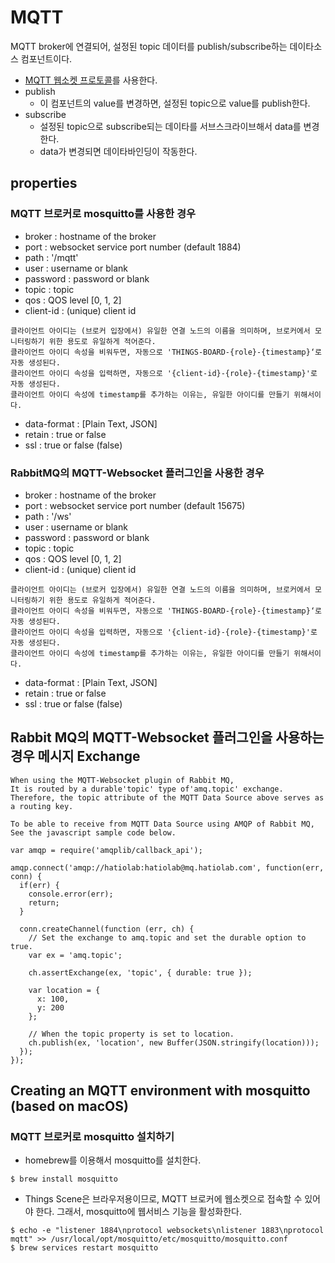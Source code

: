# MQTT

MQTT broker에 연결되어, 설정된 topic 데이터를 publish/subscribe하는 데이타소스 컴포넌트이다.

- [MQTT 웹소켓 프로토콜](http://www.steves-internet-guide.com/mqtt-websockets/)를 사용한다.
- publish
  - 이 컴포넌트의 value를 변경하면, 설정된 topic으로 value를 publish한다.
- subscribe
  - 설정된 topic으로 subscribe되는 데이타를 서브스크라이브해서 data를 변경한다.
  - data가 변경되면 데이타바인딩이 작동한다.

## properties

### MQTT 브로커로 mosquitto를 사용한 경우

- broker : hostname of the broker
- port : websocket service port number (default 1884)
- path : '/mqtt'
- user : username or blank
- password : password or blank
- topic : topic
- qos : QOS level [0, 1, 2]
- client-id : (unique) client id

```
클라이언트 아이디는 (브로커 입장에서) 유일한 연결 노드의 이름을 의미하며, 브로커에서 모니터링하기 위한 용도로 유일하게 적어준다.
클라이언트 아이디 속성을 비워두면, 자동으로 'THINGS-BOARD-{role}-{timestamp}‘로 자동 생성된다.
클라이언트 아이디 속성을 입력하면, 자동으로 '{client-id}-{role}-{timestamp}'로 자동 생성된다.
클라이언트 아이디 속성에 timestamp를 추가하는 이유는, 유일한 아이디를 만들기 위해서이다.
```

- data-format : [Plain Text, JSON]
- retain : true or false
- ssl : true or false (false)

### RabbitMQ의 MQTT-Websocket 플러그인을 사용한 경우

- broker : hostname of the broker
- port : websocket service port number (default 15675)
- path : '/ws'
- user : username or blank
- password : password or blank
- topic : topic
- qos : QOS level [0, 1, 2]
- client-id : (unique) client id

```
클라이언트 아이디는 (브로커 입장에서) 유일한 연결 노드의 이름을 의미하며, 브로커에서 모니터링하기 위한 용도로 유일하게 적어준다.
클라이언트 아이디 속성을 비워두면, 자동으로 'THINGS-BOARD-{role}-{timestamp}‘로 자동 생성된다.
클라이언트 아이디 속성을 입력하면, 자동으로 '{client-id}-{role}-{timestamp}'로 자동 생성된다.
클라이언트 아이디 속성에 timestamp를 추가하는 이유는, 유일한 아이디를 만들기 위해서이다.
```

- data-format : [Plain Text, JSON]
- retain : true or false
- ssl : true or false (false)

## Rabbit MQ의 MQTT-Websocket 플러그인을 사용하는 경우 메시지 Exchange

```
When using the MQTT-Websocket plugin of Rabbit MQ,
It is routed by a durable'topic' type of'amq.topic' exchange.
Therefore, the topic attribute of the MQTT Data Source above serves as a routing key.

To be able to receive from MQTT Data Source using AMQP of Rabbit MQ,
See the javascript sample code below.
```

```
var amqp = require('amqplib/callback_api');

amqp.connect('amqp://hatiolab:hatiolab@mq.hatiolab.com', function(err, conn) {
  if(err) {
    console.error(err);
    return;
  }

  conn.createChannel(function (err, ch) {
    // Set the exchange to amq.topic and set the durable option to true.
    var ex = 'amq.topic';

    ch.assertExchange(ex, 'topic', { durable: true });

    var location = {
      x: 100,
      y: 200
    };

    // When the topic property is set to location.
    ch.publish(ex, 'location', new Buffer(JSON.stringify(location)));
  });
});
```

## Creating an MQTT environment with mosquitto (based on macOS)

### MQTT 브로커로 mosquitto 설치하기

- homebrew를 이용해서 mosquitto를 설치한다.

```
$ brew install mosquitto
```

- Things Scene은 브라우저용이므로, MQTT 브로커에 웹소켓으로 접속할 수 있어야 한다. 그래서, mosquitto에 웹서비스 기능을 활성화한다.

```
$ echo -e "listener 1884\nprotocol websockets\nlistener 1883\nprotocol mqtt" >> /usr/local/opt/mosquitto/etc/mosquitto/mosquitto.conf
$ brew services restart mosquitto
```
